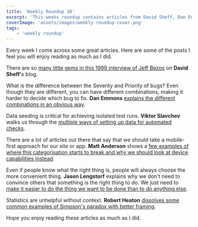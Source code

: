 ```yaml
---
title: 'Weekly Roundup 38'
excerpt: 'This weeks roundup contains articles from David Sheff, Dan Emmons, Viktor Slavchev, Matt Anderson, Jason Lengstorf and Robert Heaton'
coverImage: 'assets/images/weekly-roundup-cover.png'
tags:
    - 'weekly roundup'
---
```


Every week I come across some great articles. Here are some of the posts I feel you will enjoy reading as much as I did.

There are so [many little gems in this 1999 interview of Jeff Bezos](https://www.davidsheff.com/jeff-bezos) on **David Sheff**'s blog.

What is the difference between the Severity and Priority of bugs? Even though they are different, you can have different combinations, making it harder to decide which bug to fix. **Dan Emmons** [explains the different combinations in an obvious way](https://medium.com/@@dan.ryan.emmons/qa-severity-and-priority-guide-7bacf316db49).

Data seeding is critical for achieving isolated test runs. **Viktor Slavchev** walks us through the [multiple ways of setting up data for automated checks](https://mrslavchev.com/2020/04/01/hindsight-lessons-about-automation-the-mastery-of-data-seeding/).

There are a lot of articles out there that say that we should take a mobile-first approach for our site or app. **Matt Anderson** shows a [few examples of where this categorisation starts to break and why we should look at device capabilities instead](https://mattanddesign.com/dont-design-for-mobile/).

Even if people know what the right thing is, people will always choose the more convenient thing. **Jason Lengstorf** explains why we don't need to convince others that something is the right thing to do. We just need to [make it easier to do the thing we want to be done than to do anything else](https://lengstorf.com/right-thing-easy-thing/).

Statistics are unhelpful without context. **Robert Heaton** [dissolves some common examples of Simpson's paradox with better framing](https://robertheaton.com/2019/02/24/making-peace-with-simpsons-paradox/).

Hope you enjoy reading these articles as much as I did.
